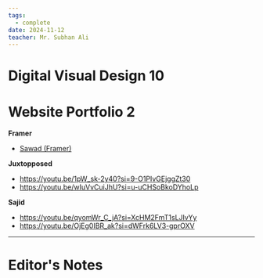 ```yaml
---
tags:
  - complete
date: 2024-11-12
teacher: Mr. Subhan Ali
---
```

# Digital Visual Design 10
# Website Portfolio 2
**Framer**
- [Sawad (Framer)](https://sawad.framer.website/)

**Juxtopposed**
- https://youtu.be/1pW_sk-2y40?si=9-O1PIvGEjggZt30
- https://youtu.be/wIuVvCuiJhU?si=u-uCHSoBkoDYhoLp

**Sajid**
- https://youtu.be/qyomWr_C_jA?si=XcHM2FmT1sLJIvYy
- https://youtu.be/OjEg0IBR_ak?si=dWFrk6LV3-gprOXV

----------------------------------------------------------------
# Editor's Notes